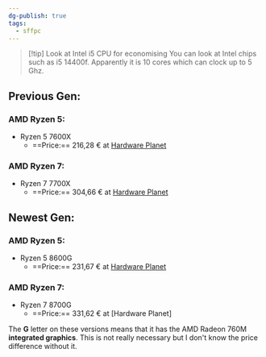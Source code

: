 ```yaml
---
dg-publish: true
tags:
  - sffpc
---
```

>[!tip] Look at Intel i5 CPU for economising
>You can look at Intel chips such as i5 14400f. Apparently it is 10 cores which can clock up to 5 Ghz. 
## Previous Gen:
### AMD Ryzen 5:
- Ryzen 5 7600X
	- ==Price:== 216,28 € at [Hardware Planet](https://www.hardware-planet.it/1767-cpu-socket-am5)
### AMD Ryzen 7:
- Ryzen 7 7700X
	- ==Price:== 304,66 € at [Hardware Planet](https://www.hardware-planet.it/1767-cpu-socket-am5)

## Newest Gen:
### AMD Ryzen 5:
- Ryzen 5 8600G
	- ==Price:== 231,67 € at [Hardware Planet](https://www.hardware-planet.it/1767-cpu-socket-am5)
### AMD Ryzen 7:
- Ryzen 7 8700G
	- ==Price:== 331,62 € at [Hardware Planet]

The **G** letter on these versions means that it has the AMD Radeon 760M **integrated graphics**. This is not really necessary but I don't know the price difference without it.